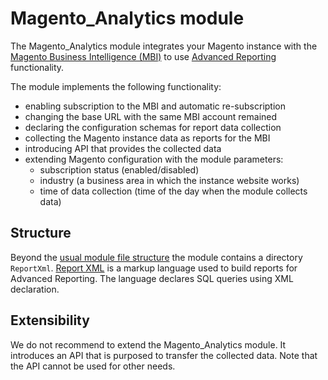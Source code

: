 # Magento_Analytics module

The Magento_Analytics module integrates your Magento instance with the [Magento Business Intelligence (MBI)](https://magento.com/products/business-intelligence) to use [Advanced Reporting](http://devdocs.magento.com/guides/v2.2/advanced-reporting/modules.html) functionality.

The module implements the following functionality:

* enabling subscription to the MBI and automatic re-subscription
* changing the base URL with the same MBI account remained
* declaring the configuration schemas for report data collection
* collecting the Magento instance data as reports for the MBI
* introducing API that provides the collected data
* extending Magento configuration with the module parameters:
    * subscription status (enabled/disabled)
    * industry (a business area in which the instance website works)
    * time of data collection (time of the day when the module collects data)

## Structure

Beyond the [usual module file structure](http://devdocs.magento.com/guides/v2.2/architecture/archi_perspectives/components/modules/mod_intro.html) the module contains a directory `ReportXml`.
[Report XML](http://devdocs.magento.com/guides/v2.2/advanced-reporting/report-xml.html) is a markup language used to build reports for Advanced Reporting.
The language declares SQL queries using XML declaration.

## Extensibility

We do not recommend to extend the Magento_Analytics module. It introduces an API that is purposed to transfer the collected data. Note that the API cannot be used for other needs.

